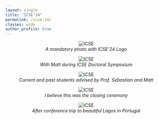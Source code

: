 ```yaml
---
layout: single
title: "ICSE'24"
permalink: /icse-24/
classes: wide
author_profile: true
---
```


<figure style="text-align: center;">
  <img src="../assets/photo/icse-24-1.jpg" alt="ICSE" style="max-width: 80%;" />
  <figcaption style="font-style: italic;">A mandatory photo with ICSE'24 Logo</figcaption>
</figure>

<figure style="text-align: center;">
  <img src="../assets/photo/icse-24-2.jpg" alt="ICSE" style="max-width: 80%;" />
  <figcaption style="font-style: italic;">With Matt during ICSE Doctoral Symposium</figcaption>
</figure>


<figure style="text-align: center;">
  <img src="../assets/photo/icse-24-3.jpg" alt="ICSE" style="max-width: 80%;" />
  <figcaption style="font-style: italic;">Current and past students advised by Prof. Sebastian and Matt </figcaption>
</figure>


<figure style="text-align: center;">
  <img src="../assets/photo/icse-24-4.jpg" alt="ICSE" style="max-width: 80%;" />
  <figcaption style="font-style: italic;">I believe this was the closing ceremony</figcaption>
</figure>

<figure style="text-align: center;">
  <img src="../assets/photo/icse-24-5.jpg" alt="ICSE" style="max-width: 80%;" />
  <figcaption style="font-style: italic;">After conference trip to beautiful Lagos in Portugal</figcaption>
</figure>

